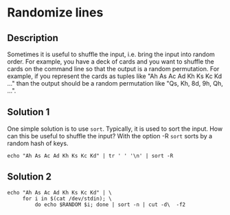 # Randomize lines

## Description

Sometimes it is useful to shuffle the input, i.e. bring the input into random order. For example, you have a deck of cards and you want to shuffle the cards on the command line so that the output is a random permutation. For example, if you represent the cards as tuples like "Ah As Ac Ad Kh Ks Kc Kd ..." than the output should be a random permutation like "Qs, Kh, 8d, 9h, Qh, ...".

## Solution 1

One simple solution is to use `sort`. Typically, it is used to sort the input. How can this be useful to shuffle the input? With the option -R `sort` sorts by a random hash of keys.

```
echo "Ah As Ac Ad Kh Ks Kc Kd" | tr ' ' '\n' | sort -R
```

## Solution 2

```
echo "Ah As Ac Ad Kh Ks Kc Kd" | \
     for i in $(cat /dev/stdin); \
         do echo $RANDOM $i; done | sort -n | cut -d\  -f2
```
